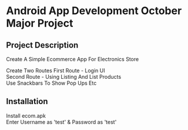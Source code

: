 # Android App Development October Major Project
## Project Description
Create A Simple Ecommerce App For Electronics Store

Create Two Routes First Route - Login UI \
Second Route - Using Listing And List Products\
Use Snackbars To Show Pop Ups Etc

## Installation
Install ecom.apk \
Enter Username as 'test' & Password as 'test'

